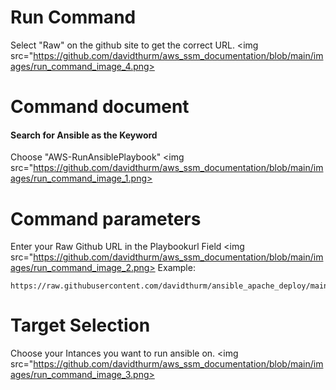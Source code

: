 # Run Command


Select "Raw" on the github site to get the correct URL.
<img src="https://github.com/davidthurm/aws_ssm_documentation/blob/main/images/run_command_image_4.png>

# Command document
#### Search for Ansible as the Keyword
Choose "AWS-RunAnsiblePlaybook"
<img src="https://github.com/davidthurm/aws_ssm_documentation/blob/main/images/run_command_image_1.png>

# Command parameters
Enter your Raw Github URL in the Playbookurl Field
<img src="https://github.com/davidthurm/aws_ssm_documentation/blob/main/images/run_command_image_2.png>
Example:
```
https://raw.githubusercontent.com/davidthurm/ansible_apache_deploy/main/main.yml
```

# Target Selection
Choose your Intances you want to run ansible on.
<img src="https://github.com/davidthurm/aws_ssm_documentation/blob/main/images/run_command_image_3.png>